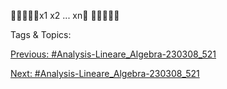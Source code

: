 x1
x2
...
xn


   Tags & Topics:
   

[Previous: #Analysis-Lineare_Algebra-230308_521](Analysis-Lineare_Algebra-230308_521.md)

[Next: #Analysis-Lineare_Algebra-230308_521](Analysis-Lineare_Algebra-230308_521.md)